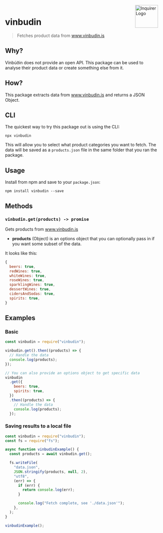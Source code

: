 <img width="75px" height="75px" align="right" alt="Inquirer Logo" src="https://raw.githubusercontent.com/valgeirb/vinbudin/main/assets/vinbudin.svg?sanitize=true" title="vinbudin"/>

# vinbudin

> Fetches product data from www.vinbudin.is

## Why?

Vínbúðin does not provide an open API. This package can be used to analyse their product data or create something else from it.

## How?

This package extracts data from www.vinbudin.is and returns a JSON Object.

## CLI

The quickest way to try this package out is using the CLI:

```
npx vinbudin
```

This will allow you to select what product categories you want to fetch. The data will be saved as a `products.json` file in the same folder that you ran the package.

## Usage

Install from npm and save to your `package.json`:

    npm install vinbudin --save

## Methods

### `vinbudin.get(products) -> promise`

Gets products from www.vinbudin.is

- **products** (Object) is an options object that you can optionally pass in if you want some subset of the data.

It looks like this:

```javascript
{
  beers: true,
  redWines: true,
  whiteWines: true,
  roseWines: true,
  sparklingWines: true,
  dessertWines: true,
  cidersAndSodas: true,
  spirits: true,
}
```

## Examples

### Basic

```javascript
const vinbudin = require("vinbudin");

vinbudin.get().then((products) => {
  // Handle the data
  console.log(products);
});

// You can also provide an options object to get specific data
vinbudin
  .get({
    beers: true,
    spirits: true,
  })
  .then((products) => {
    // Handle the data
    console.log(products);
  });
```

### Saving results to a local file

```javascript
const vinbudin = require("vinbudin");
const fs = require("fs");

async function vinbudinExample() {
  const products = await vinbudin.get();

  fs.writeFile(
    "data.json",
    JSON.stringify(products, null, 2),
    "utf8",
    (err) => {
      if (err) {
        return console.log(err);
      }

      console.log("Fetch complete, see './data.json'");
    },
  );
}

vinbudinExample();
```
